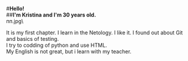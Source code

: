 #**Hello!**\
##**I'm Kristina and I'm 30 years old.**\
пп.jpg\

It is my first chapter. I learn in the Netology. I like it. I found out about Git and basics of testing.\
I try to codding of python and use HTML.\
My English is not great, but i learn with my teacher.

